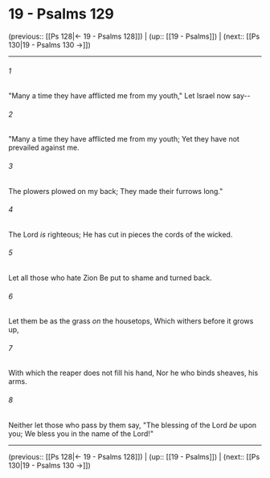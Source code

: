 # 19 - Psalms 129

(previous:: [[Ps 128|← 19 - Psalms 128]]) | (up:: [[19 - Psalms]]) | (next:: [[Ps 130|19 - Psalms 130 →]])

***


###### 1 
"Many a time they have afflicted me from my youth," Let Israel now say-- 

###### 2 
"Many a time they have afflicted me from my youth; Yet they have not prevailed against me. 

###### 3 
The plowers plowed on my back; They made their furrows long." 

###### 4 
The Lord _is_ righteous; He has cut in pieces the cords of the wicked. 

###### 5 
Let all those who hate Zion Be put to shame and turned back. 

###### 6 
Let them be as the grass _on_ the housetops, Which withers before it grows up, 

###### 7 
With which the reaper does not fill his hand, Nor he who binds sheaves, his arms. 

###### 8 
Neither let those who pass by them say, "The blessing of the Lord _be_ upon you; We bless you in the name of the Lord!"

***

(previous:: [[Ps 128|← 19 - Psalms 128]]) | (up:: [[19 - Psalms]]) | (next:: [[Ps 130|19 - Psalms 130 →]])
